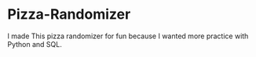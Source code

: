 # Pizza-Randomizer

I made This pizza randomizer for fun because I wanted more practice with Python and SQL. 
